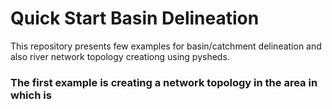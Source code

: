 # Quick Start Basin Delineation

This repository presents few examples for basin/catchment delineation and also river network topology creationg using pysheds.

### The first example is creating a network topology in the area in which is
